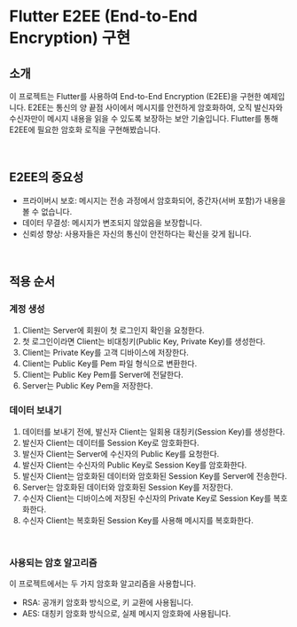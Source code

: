 # Flutter E2EE (End-to-End Encryption) 구현

## 소개
이 프로젝트는 Flutter를 사용하여 End-to-End Encryption (E2EE)을 구현한 예제입니다. E2EE는 통신의 양 끝점 사이에서 메시지를 안전하게 암호화하여, 오직 발신자와 수신자만이 메시지 내용을 읽을 수 있도록 보장하는 보안 기술입니다.
Flutter를 통해 E2EE에 필요한 암호화 로직을 구현해봤습니다.

</br>

## E2EE의 중요성
- 프라이버시 보호: 메시지는 전송 과정에서 암호화되어, 중간자(서버 포함)가 내용을 볼 수 없습니다.
- 데이터 무결성: 메시지가 변조되지 않았음을 보장합니다.
- 신뢰성 향상: 사용자들은 자신의 통신이 안전하다는 확신을 갖게 됩니다.

</br>

## 적용 순서
### 계정 생성
1. Client는 Server에 회원이 첫 로그인지 확인을 요청한다.
2. 첫 로그인이라면 Client는 비대칭키(Public Key, Private Key)를 생성한다.
3. Client는 Private Key를 고객 디바이스에 저장한다.
4. Client는 Public Key를 Pem 파일 형식으로 변환한다.
5. Client는 Public Key Pem를 Server에 전달한다.
6. Server는 Public Key Pem을 저장한다.

### 데이터 보내기
1. 데이터를 보내기 전에, 발신자 Client는 일회용 대칭키(Session Key)를 생성한다.
2. 발신자 Client는 데이터를 Session Key로 암호화한다.
3. 발신자 Client는 Server에 수신자의 Public Key를 요청한다.
4. 발신자 Client는 수신자의 Public Key로 Session Key를 암호화한다.
5. 발신자 Client는 암호화된 데이터와 암호화된 Session Key를 Server에 전송한다.
6. Server는 암호화된 데이터와 암호화된 Session Key를 저장한다.
7. 수신자 Client는 디바이스에 저장된 수신자의 Private Key로 Session Key를 복호화한다.
8. 수신자 Client는 복호화된 Session Key를 사용해 메시지를 복호화한다.

</br>

### 사용되는 암호 알고리즘
이 프로젝트에서는 두 가지 암호화 알고리즘을 사용합니다.
- RSA: 공개키 암호화 방식으로, 키 교환에 사용됩니다.
- AES: 대칭키 암호화 방식으로, 실제 메시지 암호화에 사용됩니다.
